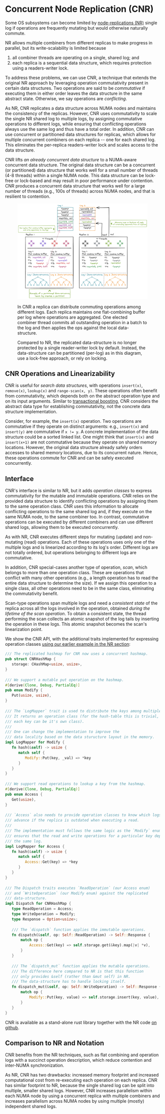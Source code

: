 # Concurrent Node Replication (CNR)

Some OS subsystems can become limited by [node-replications
(NR)](./NodeReplication.md) single log if operations are frequently mutating
but would otherwise naturally commute.

NR allows multiple combiners from different replicas to make progress in
parallel, but its write-scalability is limited because

1. all combiner threads are operating on a single, shared log; and
2. each replica is a sequential data structure, which requires protection using a readers-writer lock.

To address these problems, we can use CNR, a technique that extends the original
NR approach by leveraging operation commutativity present in certain data
structures. Two operations are said to be *commutative* if executing them in
either order leaves the data structure in the same abstract state. Otherwise, we
say operations are *conflicting*.

As NR, CNR replicates a data structure across NUMA nodes and maintains the
consistency of the replicas. However, CNR uses commutativity to scale the single
NR shared log to multiple logs, by assigning commutative operations to different
logs, while ensuring that conflicting operations always use the same log and
thus have a total order. In addition, CNR can use concurrent or partitioned data
structures for replicas, which allows for multiple concurrent combiners on each
replica -- one for each shared log. This eliminates the per-replica
readers-writer lock and scales access to the data structure.

CNR lifts *an already concurrent data structure* to a NUMA-aware concurrent data
structure. The original data structure can be a concurrent (or partitioned) data
structure that works well for a small number of threads (4-8 threads) within a
single NUMA node. This data structure can be lock-free or lock-based and may
result in poor performance under contention. CNR produces a concurrent data
structure that works well for a large number of threads (e.g., 100s of threads)
across NUMA nodes, and that is resilient to contention.

<figure>
  <img src="../diagrams/CNROverview.png" alt="The CNR schematic overview"/>
  <figcaption>

  In CNR a replica can distribute commuting operations among different logs.
  Each replica maintains one flat-combining buffer per log where operations are
  aggregated. One elected combiner thread commits all outstanding operation in a
  batch to the log and then applies the ops against the local data-structure.

  Compared to NR, the replicated data-structure is no longer protected by a
  single reader-writer lock by default. Instead, the data-structure can be
  partitioned (per-log) as in this diagram, use a lock-free approach, or rely on
  locking.
  </figcaption>
</figure>

## CNR Operations and Linearizability

CNR is useful for *search data structures*, with operations `insert(x)`,
`remove(x)`, `lookup(x)` and `range-scan(x, y)`. These operations often benefit
from commutativity, which depends both on the abstract operation type and on its
input arguments. Similar to [transactional
boosting](https://dl.acm.org/doi/10.1145/1345206.1345237), CNR considers the
abstract data type for establishing commutativity, not the concrete data
structure implementation.

Consider, for example, the `insert(x)` operation. Two operations are commutative
if they operate on distinct arguments: e.g., `insert(x)` and `insert(y)` are
commutative if `x != y`. A concrete implementation of the data structure could
be a sorted linked list. One might think that `insert(x)` and `insert(x+1)` are
not commutative because they operate on shared memory locations. However, the
original data structure already safely orders accesses to shared memory
locations, due to its concurrent nature. Hence, these operations commute for CNR
and can be safely executed concurrently.

## Interface

CNR's interface is similar to NR, but it adds *operation classes* to express
commutativity for the mutable and immutable operations. CNR relies on the
provided data structure to identify conflicting operations by assigning them to
the same operation class. CNR uses this information to allocate conflicting
operations to the same shared log and, if they execute on the same NUMA node, to
the same combiner too. In contrast, commutative operations can be executed by
different combiners and can use different shared logs, allowing them to be
executed concurrently.

As with NR, CNR executes different steps for mutating (update) and non-mutating
(read) operations. Each of these operations uses only one of the multiple logs
and is linearized according to its log's order. Different logs are not totally
ordered, but operations belonging to different logs are commutative.

In addition, CNR special-cases another type of operation, *scan*, which belongs
to more than one operation class. These are operations that conflict with many
other operations (e.g., a length operation has to read the entire data structure
to determine the size). If we assign this operation to a single class, all other
operations need to be in the same class, eliminating the commutativity benefit.

Scan-type operations span multiple logs and need a *consistent state* of the
replica across all the logs involved in the operation, obtained *during the
lifetime of the scan operation*. To obtain a consistent state, the thread
performing the scan collects an atomic snapshot of the log tails by inserting
the operation in these logs. This atomic snapshot becomes the scan's
linearization point.

We show the CNR API, with the additional traits implemented for expressing
operation classes [using our earlier example in the NR
section](NodeReplication.html#source-and-code-example):

```rust
/// The replicated hashmap for CNR now uses a concurrent hashmap.
pub struct CNRHashMap {
   storage: CHashMap<usize, usize>,
}

/// We support a mutable put operation on the hashmap.
#[derive(Clone, Debug, PartialEq)]
pub enum Modify {
   Put(usize, usize),
}

/// The `LogMapper` trait is used to distribute the keys among multiple logs.
/// It returns an operation class (for the hash-table this is trivial,
/// each key can be it's own class).
///
/// One can change the implementation to improve the
/// data locality based on the data sturucture layout in the memory.
impl LogMapper for Modify {
   fn hash(&self) -> usize {
      match self {
         Modify::Put(key, _val) => *key
      }
   }
}

/// We support read operations to lookup a key from the hashmap.
#[derive(Clone, Debug, PartialEq)]
pub enum Access {
   Get(usize),
}

/// `Access` also needs to provide operation classes to know which logs to
/// advance if the replica is outdated when executing a read.
///
/// The implementation must follows the same logic as the `Modify` enum. This
/// ensures that the read and write operations for a particular key depend on
/// the same log.
impl LogMapper for Access {
   fn hash(&self) -> usize {
      match self {
         Access::Get(key) => *key
      }
   }
}

/// The Dispatch traits executes `ReadOperation` (our Access enum)
/// and `WriteOperation` (our Modify enum) against the replicated
/// data-structure.
impl Dispatch for CNRHashMap {
   type ReadOperation = Access;
   type WriteOperation = Modify;
   type Response = Option<usize>;

   /// The `dispatch` function applies the immutable operations.
   fn dispatch(&self, op: Self::ReadOperation) -> Self::Response {
       match op {
           Access::Get(key) => self.storage.get(&key).map(|v| *v),
       }
   }

   /// The `dispatch_mut` function applies the mutable operations.
   /// The difference here compared to NR is that this function
   /// only provides &self (rather than &mut self) in NR.
   /// The data-structure has to handle locking itself.
   fn dispatch_mut(&self, op: Self::WriteOperation) -> Self::Response {
       match op {
           Modify::Put(key, value) => self.storage.insert(key, value),
       }
   }
}
```

CNR is available as a stand-alone rust library together with the NR code [on
github](https://github.com/vmware/node-replication/).

## Comparison to NR and Notation

CNR benefits from the NR techniques, such as flat combining and operation logs
with a succinct operation description, which reduce contention and inter-NUMA
synchronization.

As NR, CNR has two drawbacks: increased memory footprint and increased
computational cost from re-executing each operation on each replica. CNR has
similar footprint to NR, because the single shared log can be split into
multiple, smaller shared logs. However, CNR increases parallelism within each
NUMA node by using a concurrent replica with multiple combiners and increases
parallelism across NUMA nodes by using multiple (mostly) independent shared
logs.
